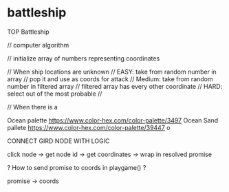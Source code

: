 # battleship

TOP Battleship

// computer algorithm


// initialize array of numbers representing coordinates


// When ship locations are unknown
  // EASY: take from random number in array
      // pop it and use as coords for attack
  // Medium: take from random number in filtered array
      // filtered array has every other coordinate 
  // HARD: select out of the most probable
      // 

// When there is a 



Ocean palette
https://www.color-hex.com/color-palette/3497
Ocean Sand pallete
https://www.color-hex.com/color-palette/39447
o


CONNECT GIRD NODE WITH LOGIC

click node -> get node id -> get coordinates -> wrap in resolved promise

? How to send promise to coords in playgame() ?

promise -> coords